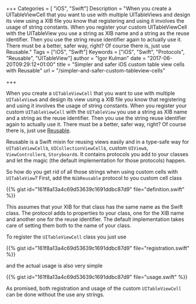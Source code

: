 +++
Categories = [ "iOS", "Swift"]
Description = "When you create a UITableViewCell that you want to use with multiple UITableViews and design its view using a XIB file you know that registering and using it involves the usage of string constants. When you register your custom UITableViewCell with the UITableView you use a string as XIB name and a string as the reuse identifier. Then you use the string reuse identifier again to actually use it. There must be a better, safer way, right? Of course there is, just use Reusable."
Tags = ["iOS", "Swift"]
Keywords = ["iOS", "Swift", "Protocols", "Reusable", "UITableView"]
author = "Igor Kulman"
date = "2017-06-20T09:29:12+01:00"
title = "Simpler and safer iOS custom table view cells with Reusable"
url = "/simpler-and-safer-custom-tableview-cells"

+++

When you create a `UITableViewCell` that you want to use with multiple `UITableView`s and design its view using a XIB file you know that registering and using it involves the usage of string constants. When you register your custom `UITableViewCell` with the `UITableView` you use a string as XIB name and a string as the reuse identifier. Then you use the string reuse identifier again to actually use it. There must be a better, safer way, right? Of course there is, just use [Reusable](https://github.com/AliSoftware/Reusable).

Reusable is a Swift mixin for reusing views easily and in a type-safe way for `UITableViewCell`s, `UICollectionViewCell`s, custom `UIView`s, `ViewController`s, `Storyboard`s. It contains protocols you add to your classes and let the magic (the default implementation for those protocols) happen.

So how do you get rid of all those strings when using custom cells with `UITableView`? First, add the `NibReusable` protocol to you custom cell class

<!--more-->

{{% gist id="161f8a13a4c69d53639c1691ddbc87d9" file="definition.swift" %}}

This assumes that your XIB for that class has the same name as the Swift class. The protocol adds to properties to your class, one for the XIB name and another one for the reuse identifier. The default implementation takes care of setting them both to the name of your class.

To register the `UITableViewCell` class you just use

{{% gist id="161f8a13a4c69d53639c1691ddbc87d9" file="registration.swift" %}}

and the actual usage is also very simple

{{% gist id="161f8a13a4c69d53639c1691ddbc87d9" file="usage.swift" %}}

As promised, both registration and usage of the custom `UITableViewCell` can be done without the use any strings.